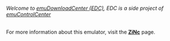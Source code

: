###### Welcome to [emuDownloadCenter (EDC)](https://github.com/PhoenixInteractiveNL/emuDownloadCenter/wiki/), EDC is a side project of [emuControlCenter](https://github.com/PhoenixInteractiveNL/emuControlCenter/wiki/)

For more information about this emulator, visit the [**ZiNc**](https://github.com/PhoenixInteractiveNL/emuDownloadCenter/wiki/Emulator-zinc#menu) page.
